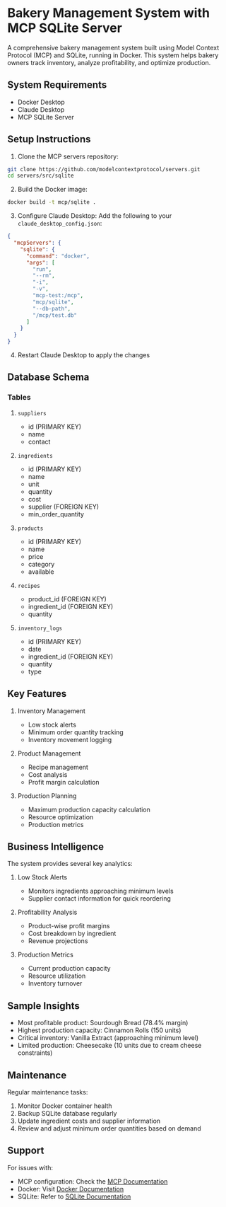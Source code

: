 # Bakery Management System with MCP SQLite Server

A comprehensive bakery management system built using Model Context Protocol (MCP) and SQLite, running in Docker. This system helps bakery owners track inventory, analyze profitability, and optimize production.

## System Requirements

- Docker Desktop
- Claude Desktop
- MCP SQLite Server

## Setup Instructions

1. Clone the MCP servers repository:
```bash
git clone https://github.com/modelcontextprotocol/servers.git
cd servers/src/sqlite
```

2. Build the Docker image:
```bash
docker build -t mcp/sqlite .
```

3. Configure Claude Desktop:
Add the following to your `claude_desktop_config.json`:
```json
{
  "mcpServers": {
    "sqlite": {
      "command": "docker",
      "args": [
        "run",
        "--rm",
        "-i",
        "-v",
        "mcp-test:/mcp",
        "mcp/sqlite",
        "--db-path",
        "/mcp/test.db"
      ]
    }
  }
}
```

4. Restart Claude Desktop to apply the changes

## Database Schema

### Tables

1. `suppliers`
   - id (PRIMARY KEY)
   - name
   - contact

2. `ingredients`
   - id (PRIMARY KEY)
   - name
   - unit
   - quantity
   - cost
   - supplier (FOREIGN KEY)
   - min_order_quantity

3. `products`
   - id (PRIMARY KEY)
   - name
   - price
   - category
   - available

4. `recipes`
   - product_id (FOREIGN KEY)
   - ingredient_id (FOREIGN KEY)
   - quantity

5. `inventory_logs`
   - id (PRIMARY KEY)
   - date
   - ingredient_id (FOREIGN KEY)
   - quantity
   - type

## Key Features

1. Inventory Management
   - Low stock alerts
   - Minimum order quantity tracking
   - Inventory movement logging

2. Product Management
   - Recipe management
   - Cost analysis
   - Profit margin calculation

3. Production Planning
   - Maximum production capacity calculation
   - Resource optimization
   - Production metrics

## Business Intelligence

The system provides several key analytics:

1. Low Stock Alerts
   - Monitors ingredients approaching minimum levels
   - Supplier contact information for quick reordering

2. Profitability Analysis
   - Product-wise profit margins
   - Cost breakdown by ingredient
   - Revenue projections

3. Production Metrics
   - Current production capacity
   - Resource utilization
   - Inventory turnover

## Sample Insights

- Most profitable product: Sourdough Bread (78.4% margin)
- Highest production capacity: Cinnamon Rolls (150 units)
- Critical inventory: Vanilla Extract (approaching minimum level)
- Limited production: Cheesecake (10 units due to cream cheese constraints)

## Maintenance

Regular maintenance tasks:
1. Monitor Docker container health
2. Backup SQLite database regularly
3. Update ingredient costs and supplier information
4. Review and adjust minimum order quantities based on demand

## Support

For issues with:
- MCP configuration: Check the [MCP Documentation](https://modelcontextprotocol.ai)
- Docker: Visit [Docker Documentation](https://docs.docker.com)
- SQLite: Refer to [SQLite Documentation](https://sqlite.org/docs.html)
